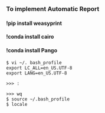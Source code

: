 ### To implement Automatic Report

#### !pip install weasyprint
#### !conda install cairo
#### !conda install Pango
```terminal
$ vi ~/. bash_profile
export LC_ALL=en_US.UTF-8
export LANG=en_US.UTF-8

>>> :

>>> wq
$ source ~/.bash_profile
$ locale
```
